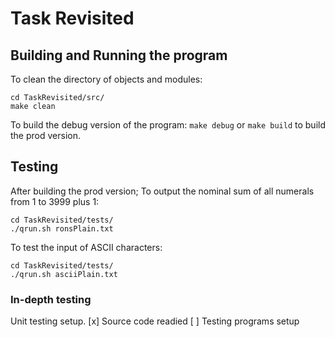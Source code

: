 # Task Revisited

## Building and Running the program

To clean the directory of objects and modules:

```
cd TaskRevisited/src/
make clean
```

To build the debug version of the program: `make debug`
or `make build` to build the prod version.

## Testing

After building the prod version;
To output the nominal sum of all numerals from 1 to 3999 plus 1:

```
cd TaskRevisited/tests/
./qrun.sh ronsPlain.txt
```

To test the input of ASCII characters:

```
cd TaskRevisited/tests/
./qrun.sh asciiPlain.txt
```

### In-depth testing

Unit testing setup.
[x] Source code readied
[ ] Testing programs setup